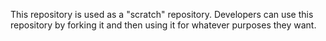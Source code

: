 This repository is used as a "scratch" repository. Developers can use this repository by forking it and then using it for whatever purposes they want.

